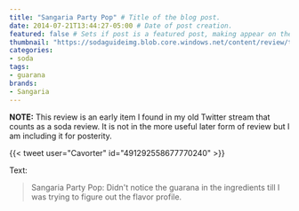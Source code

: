 ```yaml
---
title: "Sangaria Party Pop" # Title of the blog post.
date: 2014-07-21T13:44:27-05:00 # Date of post creation.
featured: false # Sets if post is a featured post, making appear on the home page side bar.
thumbnail: "https://sodaguideimg.blob.core.windows.net/content/review/thumbs/sangaria-party-pop.jpg" # Sets thumbnail image appearing inside card on homepage.
categories:
- soda
tags:
- guarana
brands:
- Sangaria
---
```


**NOTE:** This review is an early item I found in my old Twitter stream that counts as a soda review. It is not in the more useful later form of review but I am including it for posterity.

{{< tweet user="Cavorter" id="491292558677770240" >}}

Text:
> Sangaria Party Pop: Didn't notice the guarana in the ingredients till I was trying to figure out the flavor profile.